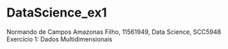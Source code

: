 # DataScience_ex1
Normando de Campos Amazonas Filho, 11561949, Data Science, SCC5948 Exercício 1: Dados Multidimensionais
